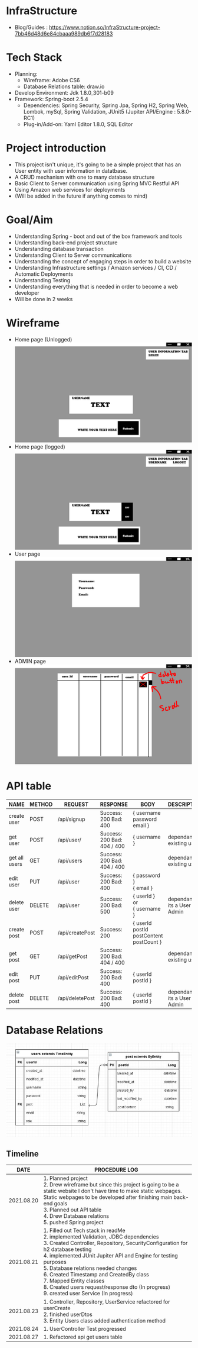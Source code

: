 # InfraStructure
- Blog/Guides : https://www.notion.so/InfraStructure-project-7bb46d48d6e84cbaaa989db6f7d28183

# Tech Stack
- Planning:
  - Wireframe: Adobe CS6
  - Database Relations table: draw.io
- Develop Environment: Jdk 1.8.0_301-b09
- Framework: Spring-boot 2.5.4
  - Dependencies: Spring Security, Spring Jpa, Spring H2, Spring Web, Lombok, mySql, Spring Validation, JUnit5 (Jupiter API/Engine : 5.8.0-RC1)
  - Plug-in/Add-on: Yaml Editor 1.8.0, SQL Editor

# Project introduction
- This project isn't unique, it's going to be a simple project that has an User entity with user information in datatbase.
- A CRUD mechanism with one to many database structure
- Basic Client to Server communication using Spring MVC Restful API
- Using Amazon web services for deployments
- (Will be added in the future if anything comes to mind)

# Goal/Aim
- Understanding Spring - boot and out of the box framework and tools
- Understanding back-end project structure
- Understanding database transaction
- Understanding Client to Server communications
- Understanding the concept of engaging steps in order to build a website
- Understanding Infrastructure settings / Amazon services / CI, CD / Automatic Deployments
- Understanding Testing
- Understanding everything that is needed in order to become a web developer
- Will be done in 2 weeks

# Wireframe
- Home page (Unlogged)
![](InfraStructure/PIC/HOME.jpg)
- Home page (logged)
![](InfraStructure/PIC/USER.jpg)
- User page
![](InfraStructure/PIC/MYPAGE.jpg)
- ADMIN page
![](InfraStructure/PIC/ADMIN.jpg)

# API table
| NAME      | METHOD   |   REQUEST | RESPONSE | BODY | DESCRIPTION   |
| ---------- | ---------- |---------- |---------- |---------- | ---------- |
| create user | POST | /api/signup | Success: 200 Bad: 400 | { username </br> password </br> email } </br> | |
| get user | POST | /api/user/ | Success: 200 Bad: 404 / 400 | { username } | dependant on existing users |
| get all users | GET | /api/users | Success: 200 Bad: 404 / 400 | | dependant on existing users |
| edit user | PUT | /api/user | Success: 200 Bad: 400 | { password } </br> { email } </br> ||
| delete user | DELETE | /api/user | Success: 200 Bad: 500 | { userId } </br> or </br> { username } | dependant if its a User or Admin |
| create post| POST | /api/createPost | Success: 200 | { userId </br> postId </br> postContent </br> postCount }| |
| get post | GET | /api/getPost | Success: 200 Bad: 404 / 400  | | dependant on existing users |
| edit post | PUT | /api/editPost | Success: 200 Bad: 400 | { userId </br> postId } | |
| delete post | DELETE | /api/deletePost | Success: 200 Bad: 400 | { userId </br> postId } | dependant if its a User or Admin |

# Database Relations
![](InfraStructure/PIC/relations2.JPG)

## Timeline
| DATE      | PROCEDURE LOG                                                |
| ---------- | ------------------------------------------------------------ |
| 2021.08.20 | 1. Planned project </br> 2. Drew wireframe but since this project is going to be a static website I don't have time to make static webpages. Static webpages to be developed after finishing main back-end goals </br> 3. Planned out API table </br> 4. Drew Database relations </br> 5. pushed Spring project |
| 2021.08.21 | 1. Filled out Tech stack in readMe </br> 2. implemented Validation, JDBC dependencies </br> 3. Created Controller, Repository, SecurityConfiguration for h2 database testing </br> 4. implemented JUnit Jupiter API and Engine for testing purposes </br> 5. Database relations needed changes </br> 6. Created Timestamp and CreatedBy class </br> 7. Mapped Entity classes </br> 8. Created users request/response dto (In progress) </br> 9. created user Service (In progress) |
| 2021.08.23 | 1. Controller, Repository, UserService refactored for userCreate </br> 2. finished userDtos </br> 3. Entity Users class added authentication method |
| 2021.08.24 | 1. UserController Test progressed </br> |
| 2021.08.27 | 1. Refactored api get users table </br> |
